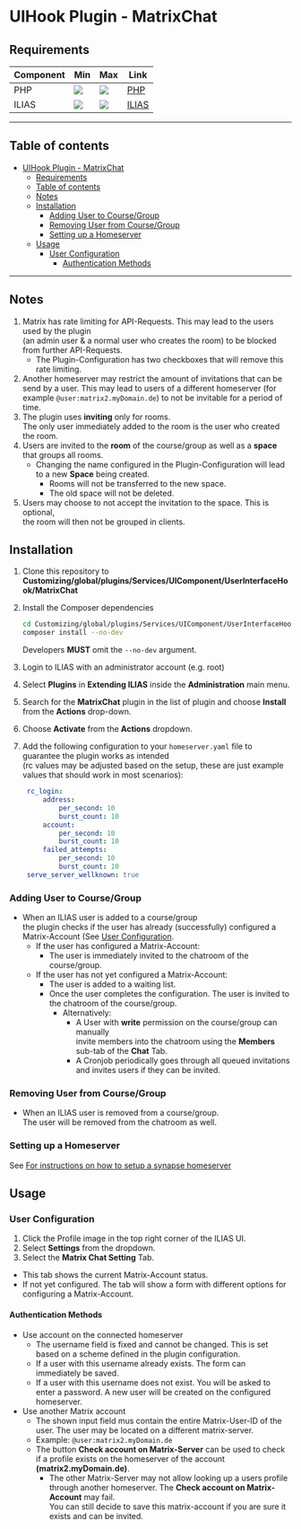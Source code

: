 # UIHook Plugin - MatrixChat

## Requirements

| Component | Min                                              | Max                                              | Link                      |
|-----------|--------------------------------------------------|--------------------------------------------------|---------------------------|
| PHP       | ![](https://img.shields.io/badge/7.4-blue.svg)   | ![](https://img.shields.io/badge/8.0-blue.svg)   | [PHP](https://php.net)    |
| ILIAS     | ![](https://img.shields.io/badge/8.x-orange.svg) | ![](https://img.shields.io/badge/8.x-orange.svg) | [ILIAS](https://ilias.de) |

---
## Table of contents

<!-- TOC -->
* [UIHook Plugin - MatrixChat](#uihook-plugin---matrixchat)
  * [Requirements](#requirements)
  * [Table of contents](#table-of-contents)
  * [Notes](#notes)
  * [Installation](#installation)
    * [Adding User to Course/Group](#adding-user-to-coursegroup)
    * [Removing User from Course/Group](#removing-user-from-coursegroup)
    * [Setting up a Homeserver](#setting-up-a-homeserver)
  * [Usage](#usage)
    * [User Configuration](#user-configuration)
      * [Authentication Methods](#authentication-methods)
<!-- TOC -->

---

## Notes

1. Matrix has rate limiting for API-Requests. This may lead to the users used by the plugin   
   (an admin user & a normal user who creates the room) to be blocked from further API-Requests.
   - The Plugin-Configuration has two checkboxes that will remove this rate limiting.
2. Another homeserver may restrict the amount of invitations that can be send by a user.
   This may lead to users of a different homeserver (for example `@user:matrix2.myDomain.de`) to not be invitable for a period of time.
3. The plugin uses **inviting** only for rooms.   
   The only user immediately added to the room is the user who created the room.
4. Users are invited to the **room** of the course/group as well as a **space** that groups all rooms.
   - Changing the name configured in the Plugin-Configuration will lead to a new **Space** being created.  
     - Rooms will not be transferred to the new space.
     - The old space will not be deleted.
5. Users may choose to not accept the invitation to the space. This is optional,   
   the room will then not be grouped in clients.

## Installation

1. Clone this repository to **Customizing/global/plugins/Services/UIComponent/UserInterfaceHook/MatrixChat**
2. Install the Composer dependencies
   ```bash
   cd Customizing/global/plugins/Services/UIComponent/UserInterfaceHook/MatrixChat
   composer install --no-dev
   ```
   Developers **MUST** omit the `--no-dev` argument.

3. Login to ILIAS with an administrator account (e.g. root)
4. Select **Plugins** in **Extending ILIAS** inside the **Administration** main menu.
5. Search for the **MatrixChat** plugin in the list of plugin and choose **Install** from the **Actions** drop-down.
6. Choose **Activate** from the **Actions** dropdown.
7. Add the following configuration to your ``homeserver.yaml`` file to guarantee the plugin works as intended  
   (rc values may be adjusted based on the setup, these are just example values that should work in most scenarios):
   ```yaml
    rc_login:
        address:
            per_second: 10
            burst_count: 10
        account:
            per_second: 10
            burst_count: 10
        failed_attempts:
            per_second: 10
            burst_count: 10
    serve_server_wellknown: true
    ```

### Adding User to Course/Group

- When an ILIAS user is added to a course/group  
  the plugin checks if the user has already (successfully) configured a Matrix-Account (See [User Configuration](#user-configuration).
  - If the user has configured a Matrix-Account:  
    - The user is immediately invited to the chatroom of the course/group.
  - If the user has not yet configured a Matrix-Account:  
    - The user is added to a waiting list.   
    - Once the user completes the configuration. The user is invited to the chatroom of the course/group.
      - Alternatively:
        - A User with **write** permission on the course/group can manually   
        invite members into the chatroom using the **Members** sub-tab of the **Chat** Tab.
        - A Cronjob periodically goes through all queued invitations   
        and invites users if they can be invited.
        
### Removing User from Course/Group

- When an ILIAS user is removed from a course/group.  
  The user will be removed from the chatroom as well.

### Setting up a Homeserver

See [For instructions on how to setup a synapse homeserver](https://matrix-org.github.io/synapse/latest/setup/installation.html#installation-instructions)

## Usage

### User Configuration

1. Click the Profile image in the top right corner of the ILIAS UI.
2. Select **Settings** from the dropdown.
3. Select the **Matrix Chat Setting** Tab.

- This tab shows the current Matrix-Account status.
- If not yet configured. The tab will show a form with different options for configuring a Matrix-Account.

#### Authentication Methods

- Use account on the connected homeserver
  - The username field is fixed and cannot be changed. This is set based on a scheme defined in the plugin configuration.
  - If a user with this username already exists. The form can immediately be saved.
  - If a user with this username does not exist. You will be asked to enter a password. A new user will be created on the configured homeserver.
- Use another Matrix account
  - The shown input field mus contain the entire Matrix-User-ID of the user. The user may be located on a different matrix-server.
  - Example: ``@user:matrix2.myDomain.de``
  - The button **Check account on Matrix-Server** can be used to check if a profile exists on the homeserver of the account **(matrix2.myDomain.de)**.
    - The other Matrix-Server may not allow looking up a users profile through another homeserver. The **Check account on Matrix-Account** may fail.   
      You can still decide to save this matrix-account if you are sure it exists and can be invited.